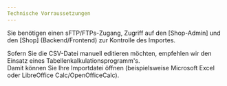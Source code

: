 ```yaml
---
Technische Vorraussetzungen
---
```


Sie benötigen einen sFTP/FTPs-Zugang, Zugriff auf den [Shop-Admin] und den [Shop] (Backend/Frontend) zur Kontrolle des Importes. 

Sofern Sie die CSV-Datei manuell editieren möchten, empfehlen wir den Einsatz eines Tabellenkalkulationsprogramm's.  
Damit können Sie Ihre Importdatei öffnen (beispielsweise Microsoft Excel oder LibreOffice Calc/OpenOfficeCalc).
